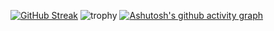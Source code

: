 [![GitHub Streak](https://streak-stats.demolab.com/?user=Bingqiye&theme=dark)](https://git.io/streak-stats)
![trophy](https://github-profile-trophy.vercel.app/?username=Bingqiye&theme=onedark)
[![Ashutosh's github activity graph](https://github-readme-activity-graph.vercel.app/graph?username=Bingqiye&theme=dracula)](https://github.com/ashutosh00710/github-readme-activity-graph)

